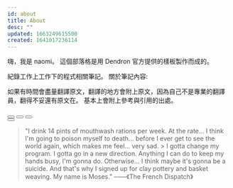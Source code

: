 ```yaml
---
id: about
title: About
desc: ""
updated: 1663249615500
created: 1641017236114
---
```


嗨，我是 naomi。 這個部落格是用 Dendron 官方提供的樣板製作而成的。

紀錄工作上工作下的程式相關筆記。 關於筆記內容:

如果有時間會盡量翻譯原文，翻譯的地方會附上原文，因為自己不是專業的翻譯員，翻得不妥還有原文在。
基本上會附上參考與引用的出處。

<!-- [背景音樂✨](https://www.youtube.com/watch?v=GTlQhMRHXIg) -->

<div id="wrap">
    <div id="player"></div>
    <div id="btn-area">
        <button id="btn-stop" onclick="stopVideo()">
            <svg xmlns="http://www.w3.org/2000/svg" class="h-5 w-5" viewBox="0 0 20 20" fill="currentColor">
                <path fill-rule="evenodd" d="M10 18a8 8 0 100-16 8 8 0 000 16zM8 7a1 1 0 00-1 1v4a1 1 0 001 1h4a1 1 0 001-1V8a1 1 0 00-1-1H8z" clip-rule="evenodd"></path>
            </svg>
        </button>
        <button id="btn-play" onclick="playMyVedio()">
            <svg xmlns="http://www.w3.org/2000/svg" class="h-5 w-5" viewBox="0 0 20 20" fill="currentColor">
                <path fill-rule="evenodd" d="M10 18a8 8 0 100-16 8 8 0 000 16zM9.555 7.168A1 1 0 008 8v4a1 1 0 001.555.832l3-2a1 1 0 000-1.664l-3-2z" clip-rule="evenodd"></path>
            </svg>
        </button>
        <button id="btn-pause" onclick="pauseVideo()">
        <svg xmlns="http://www.w3.org/2000/svg" class="h-5 w-5" viewBox="0 0 20 20" fill="currentColor">
            <path fill-rule="evenodd" d="M18 10a8 8 0 11-16 0 8 8 0 0116 0zM7 8a1 1 0 012 0v4a1 1 0 11-2 0V8zm5-1a1 1 0 00-1 1v4a1 1 0 102 0V8a1 1 0 00-1-1z" clip-rule="evenodd"></path>
        </svg>
        </button>
        <button id="btn-unMute" onclick="unMute()" style="display: none;">
        <svg xmlns="http://www.w3.org/2000/svg" class="h-5 w-5" viewBox="0 0 20 20" fill="currentColor">
            <path fill-rule="evenodd" d="M9.383 3.076A1 1 0 0110 4v12a1 1 0 01-1.707.707L4.586 13H2a1 1 0 01-1-1V8a1 1 0 011-1h2.586l3.707-3.707a1 1 0 011.09-.217zM12.293 7.293a1 1 0 011.414 0L15 8.586l1.293-1.293a1 1 0 111.414 1.414L16.414 10l1.293 1.293a1 1 0 01-1.414 1.414L15 11.414l-1.293 1.293a1 1 0 01-1.414-1.414L13.586 10l-1.293-1.293a1 1 0 010-1.414z" clip-rule="evenodd"></path>
        </svg>
        </button>
        <button id="btn-mute" onclick="mute()" style="display: flex;">
        <svg xmlns="http://www.w3.org/2000/svg" class="h-5 w-5" viewBox="0 0 20 20" fill="currentColor">
            <path fill-rule="evenodd" d="M9.383 3.076A1 1 0 0110 4v12a1 1 0 01-1.707.707L4.586 13H2a1 1 0 01-1-1V8a1 1 0 011-1h2.586l3.707-3.707a1 1 0 011.09-.217zM14.657 2.929a1 1 0 011.414 0A9.972 9.972 0 0119 10a9.972 9.972 0 01-2.929 7.071 1 1 0 01-1.414-1.414A7.971 7.971 0 0017 10c0-2.21-.894-4.208-2.343-5.657a1 1 0 010-1.414zm-2.829 2.828a1 1 0 011.415 0A5.983 5.983 0 0115 10a5.984 5.984 0 01-1.757 4.243 1 1 0 01-1.415-1.415A3.984 3.984 0 0013 10a3.983 3.983 0 00-1.172-2.828 1 1 0 010-1.415z" clip-rule="evenodd"></path>
        </svg>
        </button>
    </div>
    <div id="bar-wrap">
        <div id="bar" style="width: 0%;"></div>
    </div>
</div>

> "I drink 14 pints of mouthwash rations per week. At the rate... I think I'm
> going to poison myself to death... before I ever get to see the world again,
> which makes me feel... very sad. > I gotta change my program. I gotta go in a
> new direction. Anything I can do to keep my hands busy, I'm gonna do.
> Otherwise... I think maybe it's gonna be a suicide. And that's why I signed up
> for clay pottery and basket weaving. My name is Moses." ——《The French
> Dispatch》
